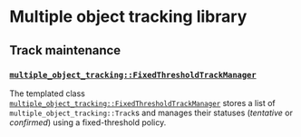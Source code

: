 # Multiple object tracking library

## Track maintenance

### [`multiple_object_tracking::FixedThresholdTrackManager`][fixed_threshold_track_manager_doc]

The templated class [`multiple_object_tracking::FixedThresholdTrackManager`][fixed_threshold_track_manager_doc]
stores a list of `multiple_object_tracking::Track`s and manages their statuses (_tentative_ or
_confirmed_) using a fixed-threshold policy.

[fixed_threshold_track_manager_doc]: track_management/fixed_threshold_track_manager/main.md

